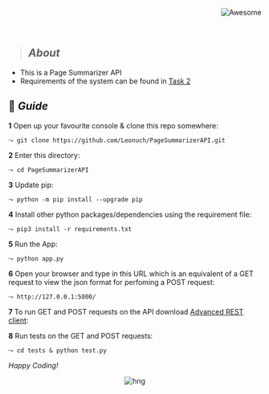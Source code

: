 <div align="right">

![Awesome](https://cdn.rawgit.com/sindresorhus/awesome/d7305f38d29fed78fa85652e3a63e154dd8e8829/media/badge.svg)

<br>

</div>


> ## _About_
- This is a Page Summarizer API 
- Requirements of the system can be found in [Task 2](https://docs.google.com/document/d/1IZs92nfnh85d7zwQquV25chc0NXsBZUf0KxqxqKBAsU/edit)

## :page_with_curl: _Guide_

**1** Open up your favourite console & clone this repo somewhere:

```⤳ git clone https://github.com/Leonuch/PageSummarizerAPI.git```

**2** Enter this directory:

```⤳ cd PageSummarizerAPI```

**3** Update pip:

```⤳ python -m pip install --upgrade pip```

**4** Install other python packages/dependencies using the requirement file:

```⤳ pip3 install -r requirements.txt```

**5** Run the App:

```⤳ python app.py```

**6** Open your browser and type in this URL which is an equivalent of a GET request to view the json format for perfoming a POST request:

```⤳ http://127.0.0.1:5000/```

**7** To run GET and POST requests on the API download [Advanced REST client](https://chrome.google.com/webstore/detail/advanced-rest-client/hgmloofddffdnphfgcellkdfbfbjeloo/related):

**8** Run tests on the GET and POST requests:

```⤳ cd tests & python test.py```

*Happy Coding!*


<div align="center">

![hng](https://res.cloudinary.com/iambeejayayo/image/upload/v1554240066/brand-logo.png)

<br>

</div>

